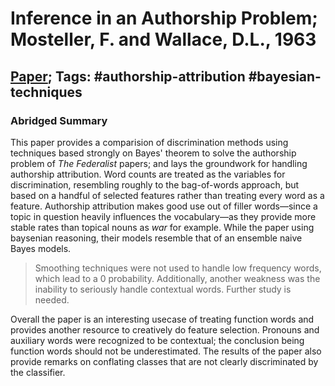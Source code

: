 # Inference in an Authorship Problem; Mosteller, F. and Wallace, D.L., 1963

## [Paper](https://www.jstor.org/stable/2283270); Tags: #authorship-attribution #bayesian-techniques

### Abridged Summary
This paper provides a comparision of discrimination methods using techniques based strongly on Bayes' theorem to solve the authorship problem of *The Federalist* papers; and lays the groundwork for handling authorship attribution. Word counts are treated as the variables for discrimination, resembling roughly to the bag-of-words approach, but based on a handful of selected features rather than treating every word as a feature. Authorship attribution makes good use out of filler words—since a topic in question heavily influences the vocabulary—as they provide more stable rates than topical nouns as *war* for example. While the paper using baysenian reasoning, their models resemble that of an ensemble naive Bayes models. 

> Smoothing techniques were not used to handle low frequency words, which lead to a 0 probability. Additionally, another weakness was the inability to seriously handle contextual words. Further study is needed.

Overall the paper is an interesting usecase of treating function words and provides another resource to creatively do feature selection. Pronouns and auxiliary words were recognized to be contextual; the conclusion being function words should not be underestimated. The results of the paper also provide remarks on conflating classes that are not clearly discriminated by the classifier. 
